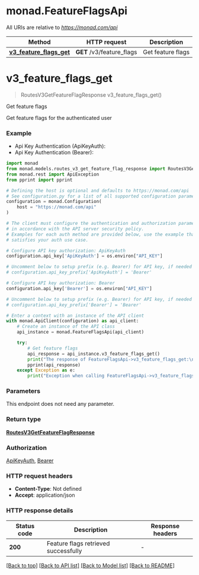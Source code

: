 # monad.FeatureFlagsApi

All URIs are relative to *https://monad.com/api*

Method | HTTP request | Description
------------- | ------------- | -------------
[**v3_feature_flags_get**](FeatureFlagsApi.md#v3_feature_flags_get) | **GET** /v3/feature_flags | Get feature flags


# **v3_feature_flags_get**
> RoutesV3GetFeatureFlagResponse v3_feature_flags_get()

Get feature flags

Get feature flags for the authenticated user

### Example

* Api Key Authentication (ApiKeyAuth):
* Api Key Authentication (Bearer):

```python
import monad
from monad.models.routes_v3_get_feature_flag_response import RoutesV3GetFeatureFlagResponse
from monad.rest import ApiException
from pprint import pprint

# Defining the host is optional and defaults to https://monad.com/api
# See configuration.py for a list of all supported configuration parameters.
configuration = monad.Configuration(
    host = "https://monad.com/api"
)

# The client must configure the authentication and authorization parameters
# in accordance with the API server security policy.
# Examples for each auth method are provided below, use the example that
# satisfies your auth use case.

# Configure API key authorization: ApiKeyAuth
configuration.api_key['ApiKeyAuth'] = os.environ["API_KEY"]

# Uncomment below to setup prefix (e.g. Bearer) for API key, if needed
# configuration.api_key_prefix['ApiKeyAuth'] = 'Bearer'

# Configure API key authorization: Bearer
configuration.api_key['Bearer'] = os.environ["API_KEY"]

# Uncomment below to setup prefix (e.g. Bearer) for API key, if needed
# configuration.api_key_prefix['Bearer'] = 'Bearer'

# Enter a context with an instance of the API client
with monad.ApiClient(configuration) as api_client:
    # Create an instance of the API class
    api_instance = monad.FeatureFlagsApi(api_client)

    try:
        # Get feature flags
        api_response = api_instance.v3_feature_flags_get()
        print("The response of FeatureFlagsApi->v3_feature_flags_get:\n")
        pprint(api_response)
    except Exception as e:
        print("Exception when calling FeatureFlagsApi->v3_feature_flags_get: %s\n" % e)
```



### Parameters

This endpoint does not need any parameter.

### Return type

[**RoutesV3GetFeatureFlagResponse**](RoutesV3GetFeatureFlagResponse.md)

### Authorization

[ApiKeyAuth](../README.md#ApiKeyAuth), [Bearer](../README.md#Bearer)

### HTTP request headers

 - **Content-Type**: Not defined
 - **Accept**: application/json

### HTTP response details

| Status code | Description | Response headers |
|-------------|-------------|------------------|
**200** | Feature flags retrieved successfully |  -  |

[[Back to top]](#) [[Back to API list]](../README.md#documentation-for-api-endpoints) [[Back to Model list]](../README.md#documentation-for-models) [[Back to README]](../README.md)

